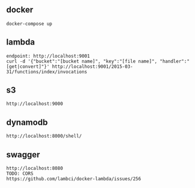 ## docker
```
docker-compose up
```

## lambda
```
endpoint: http://localhost:9001
curl -d '{"bucket":"[bucket name]", "key":"[file name]", "handler":"[get|convert]"}' http://localhost:9001/2015-03-31/functions/index/invocations
```

## s3
```
http://localhost:9000
```

## dynamodb
```
http://localhost:8000/shell/
```

## swagger
```
http://localhost:8080
TODO: CORS
https://github.com/lambci/docker-lambda/issues/256
```
